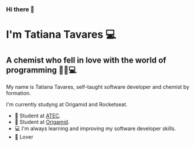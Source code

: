 ### Hi there 👋

<!--
**tatianasstavares/tatianasstavares** is a ✨ _special_ ✨ repository because its `README.md` (this file) appears on your GitHub profile.

Here are some ideas to get you started:

- 🔭 I’m currently working on ...
- 🌱 I’m currently learning ...
- 👯 I’m looking to collaborate on ...
- 🤔 I’m looking for help with ...
- 💬 Ask me about ...
- 📫 How to reach me: ...
- 😄 Pronouns: ...
- ⚡ Fun fact: ...
-->

#  I'm Tatiana Tavares 💻
## A chemist who fell in love with the world of programming 👩‍🔬💻

My name is Tatiana Tavares, self-taught software developer and chemist by formation. 

I'm currently studyng at Origamid and Rocketseat.

-  🚀   Student at [ATEC](https://https://www.atec.pt/cursos-formacao-profissional/calendario-dos-cursos.html/).
-  🔖   Student at [Origamid](https://www.origamid.com/).
-  💻   I'm always learning and improving my software developer skills.
-  🐶   Lover
